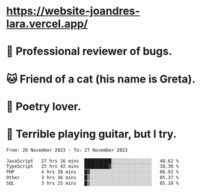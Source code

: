 # https://website-joandres-lara.vercel.app/
# 🐛 Professional reviewer of bugs.
# 🐱 Friend of a cat (his name is Greta).
# 📜 Poetry lover.
# 🎸 Terrible playing guitar, but I try.

<!--START_SECTION:waka-->

```txt
From: 20 November 2023 - To: 27 November 2023

JavaScript   27 hrs 16 mins  ██████████░░░░░░░░░░░░░░░   40.62 %
TypeScript   25 hrs 42 mins  █████████▓░░░░░░░░░░░░░░░   38.30 %
PHP          4 hrs 38 mins   █▓░░░░░░░░░░░░░░░░░░░░░░░   06.92 %
Other        3 hrs 36 mins   █▒░░░░░░░░░░░░░░░░░░░░░░░   05.37 %
SQL          3 hrs 25 mins   █▒░░░░░░░░░░░░░░░░░░░░░░░   05.10 %
```

<!--END_SECTION:waka-->
